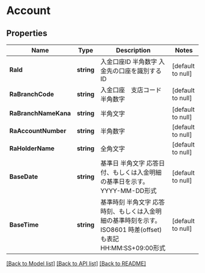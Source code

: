 # Account

## Properties
Name | Type | Description | Notes
------------ | ------------- | ------------- | -------------
**RaId** | **string** | 入金口座ID 半角数字 入金先の口座を識別するID  | [default to null]
**RaBranchCode** | **string** | 入金口座　支店コード 半角数字  | [default to null]
**RaBranchNameKana** | **string** | 半角文字  | [default to null]
**RaAccountNumber** | **string** | 半角数字  | [default to null]
**RaHolderName** | **string** | 全角文字  | [default to null]
**BaseDate** | **string** | 基準日 半角文字 応答日付、もしくは入金明細の基準日を示す。 YYYY-MM-DD形式  | [default to null]
**BaseTime** | **string** | 基準時刻 半角文字 応答時刻、もしくは入金明細の基準時刻を示す。  ISO8601 時差(offset)も表記 HH:MM:SS+09:00形式  | [default to null]

[[Back to Model list]](../README.md#documentation-for-models) [[Back to API list]](../README.md#documentation-for-api-endpoints) [[Back to README]](../README.md)


